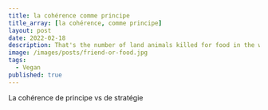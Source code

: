 ```yaml
---
title: la cohérence comme principe
title_array: [la cohérence, comme principe]
layout: post
date: 2022-02-18
description: That's the number of land animals killed for food in the world each year (1000 billion if we include fish!). Here's everything you need (or rather want) to know about what we do to animals.
image: /images/posts/friend-or-food.jpg
tags:
  - Vegan
published: true
---
```


La cohérence de principe vs de stratégie